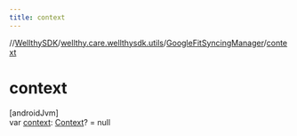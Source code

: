 ```yaml
---
title: context
---
```

//[WellthySDK](../../../index.html)/[wellthy.care.wellthysdk.utils](../index.html)/[GoogleFitSyncingManager](index.html)/[context](context.html)



# context



[androidJvm]\
var [context](context.html): [Context](https://developer.android.com/reference/kotlin/android/content/Context.html)? = null




